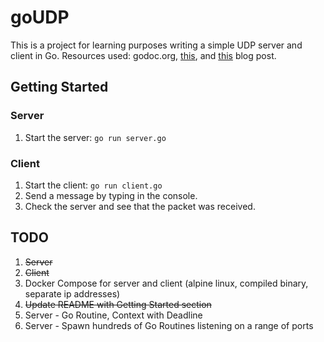 # goUDP
This is a project for learning purposes writing a simple UDP server and client in Go. Resources used: godoc.org, [this](https://ops.tips/blog/udp-client-and-server-in-go/), and [this](https://varshneyabhi.wordpress.com/2014/12/23/simple-udp-clientserver-in-golang/) blog post.

## Getting Started
### Server
1. Start the server: `go run server.go`

### Client
1. Start the client: `go run client.go`
2. Send a message by typing in the console.
3. Check the server and see that the packet was received.

## TODO
1. ~~Server~~
2. ~~Client~~
3. Docker Compose for server and client (alpine linux, compiled binary, separate ip addresses)
4. ~~Update README with Getting Started section~~
5. Server - Go Routine, Context with Deadline
6. Server - Spawn hundreds of Go Routines listening on a range of ports
